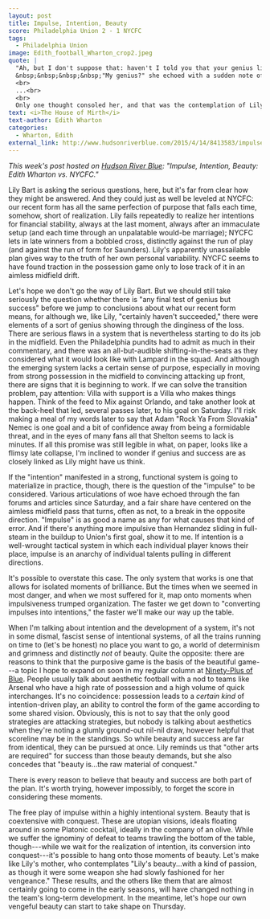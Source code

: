 ```yaml
---
layout: post
title: Impulse, Intention, Beauty
score: Philadelphia Union 2 - 1 NYCFC 
tags: 
  - Philadelphia Union 
image: Edith_football_Wharton_crop2.jpeg
quote: |
  "Ah, but I don't suppose that: haven't I told you that your genius lies in converting impulses into intentions?"<br>
  &nbsp;&nbsp;&nbsp;&nbsp;"My genius?" she echoed with a sudden note of weariness. "Is there any final test of genius but success? And I certainly haven't succeeded."<br><!--break-->
  <br> 
  ...<br>
  <br>
  Only one thought consoled her, and that was the contemplation of Lily's beauty. She studied it with a kind of passion, as though it were some weapon she had slowly fashioned for her vengeance. ...but Lily understood that beauty is only the raw material of conquest, and that to convert it into success other arts are required.
text: <i>The House of Mirth</i> 
text-author: Edith Wharton 
categories:
  - Wharton, Edith
external_link: http://www.hudsonriverblue.com/2015/4/14/8413583/impulse-intention-beauty-edith-wharton-vs-nycfc
---
```


*This week's post hosted on [Hudson River Blue](http://www.hudsonriverblue.com): "Impulse, Intention, Beauty: Edith Wharton vs. NYCFC."* <!--break-->

Lily Bart is asking the serious questions, here, but it's far from clear how they might be answered. And they could just as well be leveled at NYCFC: our recent form has all the same perfection of purpose that falls each time, somehow, short of realization. Lily fails repeatedly to realize her intentions for financial stability, always at the last moment, always after an immaculate setup (and each time through an unpalatable would-be marriage); NYCFC lets in late winners from a bobbled cross, distinctly against the run of play (and against the run of form for Saunders). Lily's apparently unassailable plan gives way to the truth of her own personal variability. NYCFC seems to have found traction in the possession game only to lose track of it in an aimless midfield drift. 

Let's hope we don't go the way of Lily Bart. But we should still take seriously the question whether there is "any final test of genius but success" before we jump to conclusions about what our recent form means, for although we, like Lily, "certainly haven't succeeded," there were elements of a sort of genius showing through the dinginess of the loss. There are serious flaws in a system that is nevertheless starting to do its job in the midfield. Even the Philadelphia pundits had to admit as much in their commentary, and there was an all-but-audible shifting-in-the-seats as they considered what it would look like with Lampard in the squad. And although the emerging system lacks a certain sense of purpose, especially in moving from strong possession in the midfield to convincing attacking up front, there are signs that it is beginning to work. If we can solve the transition problem, pay attention: Villa with support is a Villa who makes things happen. Think of the feed to Mix against Orlando, and take another look at the back-heel that led, several passes later, to his goal on Saturday. I'll risk making a meal of my words later to say that Adam "Rock Ya From Slovakia" Nemec is one goal and a bit of confidence away from being a formidable threat, and in the eyes of many fans all that Shelton seems to lack is minutes. If all this promise was still legible in what, on paper, looks like a flimsy late collapse, I'm inclined to wonder if genius and success are as closely linked as Lily might have us think.

If the "intention" manifested in a strong, functional system is going to materialize in practice, though, there is the question of the "impulse" to be considered. Various articulations of woe have echoed through the fan forums and articles since Saturday, and a fair share have centered on the aimless midfield pass that turns, often as not, to a break in the opposite direction. "Impulse" is as good a name as any for what causes that kind of error. And if there's anything more impulsive than Hernandez sliding in full-steam in the buildup to Union's first goal, show it to me. If intention is a well-wrought tactical system in which each individual player knows their place, impulse is an anarchy of individual talents pulling in different directions. 

It's possible to overstate this case. The only system that works is one that allows for isolated moments of brilliance. But the times when we seemed in most danger, and when we most suffered for it, map onto moments when impulsiveness trumped organization. The faster we get down to "converting impulses into intentions," the faster we'll make our way up the table. 

When I'm talking about intention and the development of a system, it's not in some dismal, fascist sense of intentional systems, of all the trains running on time to (let's be honest) no place you want to go, a world of determinism and grimness and distinctly *not* of beauty. Quite the opposite: there are reasons to think that the purposive game is the basis of the beautiful game---a topic I hope to expand on soon in my regular column at [Ninety-Plus of Blue](http://www.ninetyplusofblue.com). People usually talk about aesthetic football with a nod to teams like Arsenal who have a high rate of possession and a high volume of quick interchanges. It's no coincidence: possession leads to a *certain kind* of intention-driven play, an ability to control the form of the game according to some shared vision. Obviously, this is not to say that the only good strategies are attacking strategies, but nobody is talking about aesthetics when they're noting a glumly ground-out nil-nil draw, however helpful that scoreline may be in the standings. So while beauty and success are far from identical, they can be pursued at once. Lily reminds us that "other arts are required" for success than those beauty demands, but she also concedes that "beauty is...the raw material of conquest." 

There is every reason to believe that beauty and success are both part of the plan. It's worth trying, however impossibly, to forget the score in considering these moments. 

The free play of impulse within a highly intentional system. Beauty that is coextensive with conquest. These are utopian visions, ideals floating around in some Platonic cocktail, ideally in the company of an olive. While we suffer the ignominy of defeat to teams trawling the bottom of the table, though---while we wait for the realization of intention, its conversion into conquest---it's possible to hang onto those moments of beauty. Let's make like Lily's mother, who contemplates "Lily's beauty...with a kind of passion, as though it were some weapon she had slowly fashioned for her vengeance." These results, and the others like them that are almost certainly going to come in the early seasons, will have changed nothing in the team's long-term development. In the meantime, let's hope our own vengeful beauty can start to take shape on Thursday.

